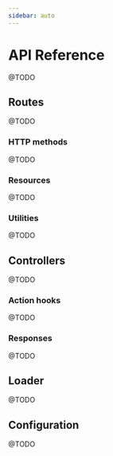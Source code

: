```yaml
---
sidebar: auto
---
```


# API Reference

@TODO

## Routes

@TODO

### HTTP methods

@TODO

### Resources

@TODO

### Utilities

@TODO

## Controllers

@TODO

### Action hooks

@TODO

### Responses

@TODO

## Loader

@TODO

## Configuration

@TODO
